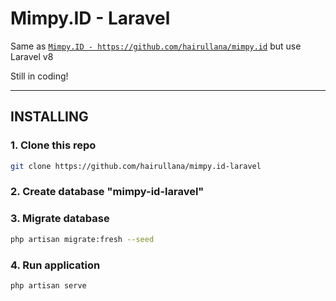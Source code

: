 # Mimpy.ID - Laravel

Same as [`Mimpy.ID - https://github.com/hairullana/mimpy.id`](https://github.com/hairullana/mimpy.id) but use Laravel v8

Still in coding!

---------

## INSTALLING

### 1. Clone this repo
```bash
git clone https://github.com/hairullana/mimpy.id-laravel
```

### 2. Create database "mimpy-id-laravel"

### 3. Migrate database
```bash
php artisan migrate:fresh --seed
```

### 4. Run application
```bash
php artisan serve
```

